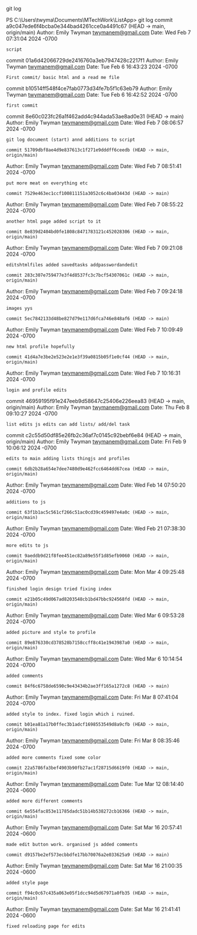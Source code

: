 git log

PS C:\Users\twyma\Documents\MTechWork\ListApp> git log
commit a9c047ede6f4bcba0e344bad4261cce0a4491c67 (HEAD -> main, origin/main)
Author: Emily Twyman <twymanem@gmail.com>
Date:   Wed Feb 7 07:31:04 2024 -0700

    script

commit 01a6d42066729de2416760a3eb7947428c2217f1
Author: Emily Twyman <twymanem@gmail.com>
Date:   Tue Feb 6 16:43:23 2024 -0700

    First commit/ basic html and a read me file

commit b10514ff548f4ce7fab0773d34fe7b5f1c63eb79
Author: Emily Twyman <twymanem@gmail.com>
Date:   Tue Feb 6 16:42:52 2024 -0700

    first commit
 
 commit 8e60c023fc26a1f462add4c944ada53ae8ad0e31 (HEAD -> main)
Author: Emily Twyman <twymanem@gmail.com>
Date:   Wed Feb 7 08:06:57 2024 -0700

    git log document (start) annd additions to script

    commit 51709dbf8ae4d9e837613c1f271e9dddff6ceedb (HEAD -> main, origin/main)
Author: Emily Twyman <twymanem@gmail.com>
Date:   Wed Feb 7 08:51:41 2024 -0700

    put more meat on everything etc

    commit 7529e463ec1ccf100811151a3052c6c4ba03443d (HEAD -> main)
Author: Emily Twyman <twymanem@gmail.com>
Date:   Wed Feb 7 08:55:22 2024 -0700

    another html page added script to it

    commit 8e839d2404bd0fe1808c8471783121c452028306 (HEAD -> main, origin/main)
Author: Emily Twyman <twymanem@gmail.com>
Date:   Wed Feb 7 09:21:08 2024 -0700

    editshtmlfiles added savedtasks addpasswordandedit

    commit 283c307e759477e3f4d8537fc3c7bcf54307061c (HEAD -> main, origin/main)
Author: Emily Twyman <twymanem@gmail.com>
Date:   Wed Feb 7 09:24:18 2024 -0700

    images yys

    commit 5ec7842133d48be827d79e117d6fca746e848af6 (HEAD -> main)
Author: Emily Twyman <twymanem@gmail.com>
Date:   Wed Feb 7 10:09:49 2024 -0700

    new html profile hopefully

    commit 41d4a7e3be2e523e2e1e3f39a0815b05f1e0cf44 (HEAD -> main, origin/main)
Author: Emily Twyman <twymanem@gmail.com>
Date:   Wed Feb 7 10:16:31 2024 -0700

    login and profile edits

commit 46959195f91e247eeb9d58647c25406e226eea83 (HEAD -> main, origin/main)
Author: Emily Twyman <twymanem@gmail.com>
Date:   Thu Feb 8 09:10:27 2024 -0700

    list edits js edits can add lists/ add/del task

commit c2c55d50df85e26fb2c36af7c0145c92bebf6e84 (HEAD -> main, origin/main)
Author: Emily Twyman <twymanem@gmail.com>
Date:   Fri Feb 9 10:06:12 2024 -0700

    edits to main adding lists thingjs and profiles

    commit 6db2b28a654e7dee7480d9e462fcc6464dd67cea (HEAD -> main, origin/main)
Author: Emily Twyman <twymanem@gmail.com>
Date:   Wed Feb 14 07:50:20 2024 -0700

    additions to js

    commit 63f1b1ac5c561cf266c51ac0cd39c459497e4a0c (HEAD -> main, origin/main)
Author: Emily Twyman <twymanem@gmail.com>
Date:   Wed Feb 21 07:38:30 2024 -0700

    more edits to js

    commit 9aeddb9d21f8fee451ec82a89e55f1d85efb9060 (HEAD -> main, origin/main)
Author: Emily Twyman <twymanem@gmail.com>
Date:   Mon Mar 4 09:25:48 2024 -0700

    finished login design tried fixing index

    commit e21b05c49d067ad8203548cb1bd47bbc924568fd (HEAD -> main, origin/main)
Author: Emily Twyman <twymanem@gmail.com>
Date:   Wed Mar 6 09:53:28 2024 -0700

    added picture and style to profile

    commit 89e876330cd378528b7158ccff8c41e1943987a0 (HEAD -> main, origin/main)
Author: Emily Twyman <twymanem@gmail.com>
Date:   Wed Mar 6 10:14:54 2024 -0700

    added comments

    commit 84f6c6758de6590c9e43434b2ae3ff165a1272c8 (HEAD -> main)
Author: Emily Twyman <twymanem@gmail.com>
Date:   Fri Mar 8 07:41:04 2024 -0700

    added style to index. fixed login which i ruined.

    commit b01ea81a17b0ffec3b1adcf1698553549d8a9cfb (HEAD -> main, origin/main)
Author: Emily Twyman <twymanem@gmail.com>
Date:   Fri Mar 8 08:35:46 2024 -0700

    added more comments fixed some color

    commit 22a5786fa3bef4903b90fb27ac1f28715d6619f0 (HEAD -> main, origin/main)
Author: Emily Twyman <twymanem@gmail.com>
Date:   Tue Mar 12 08:14:40 2024 -0600

    added more different comments

    commit 6e554fac853e11785dadc51b14b538272cb16366 (HEAD -> main, origin/main)
Author: Emily Twyman <twymanem@gmail.com>
Date:   Sat Mar 16 20:57:41 2024 -0600

    made edit button work. organised js added comments

    commit d9157be2ef573ecbbdfe17bb70076a2e033625a9 (HEAD -> main)
Author: Emily Twyman <twymanem@gmail.com>
Date:   Sat Mar 16 21:00:35 2024 -0600

    added style page

    commit f94c0c67c435a063e05f1dcc94d5d67971a0fb35 (HEAD -> main, origin/main)
Author: Emily Twyman <twymanem@gmail.com>
Date:   Sat Mar 16 21:41:41 2024 -0600

    fixed reloading page for edits